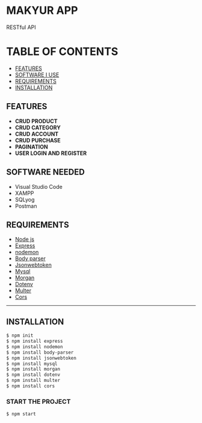 # MAKYUR APP
RESTful API 

# TABLE OF CONTENTS

- [FEATURES](#FEATURES)
- [SOFTWARE I USE](#software-i-use)
- [REQUIREMENTS](#REQUIREMENTS)
- [INSTALLATION](#INSTALLATION)

## FEATURES
- <b>CRUD PRODUCT</b>
- <b>CRUD CATEGORY</b>
- <b>CRUD ACCOUNT</b>
- <b>CRUD PURCHASE</b>
- <b>PAGINATION</b>
- <b>USER LOGIN AND REGISTER</b>

## SOFTWARE NEEDED
- Visual Studio Code
- XAMPP
- SQLyog
- Postman

## REQUIREMENTS

* [Node js](https://nodejs.org/en/)
* [Express](http://expressjs.com/)
* [nodemon](https://www.npmjs.com/package/nodemon)
* [Body parser](https://www.npmjs.com/package/body-parser)
* [Jsonwebtoken](https://jwt.io/)
* [Mysql](https://www.npmjs.com/package/mysql)
* [Morgan](https://www.npmjs.com/package/morgan)
* [Dotenv](https://www.npmjs.com/package/dotenv)
* [Multer](https://www.npmjs.com/package/multer)
* [Cors](https://www.npmjs.com/package/cors)
<hr>

## INSTALLATION
```bash
$ npm init
$ npm install express
$ npm install nodemon
$ npm install body-parser
$ npm install jsonwebtoken
$ npm install mysql
$ npm install morgan
$ npm install dotenv
$ npm install multer
$ npm install cors
```

### START THE PROJECT
```bash
$ npm start
```
